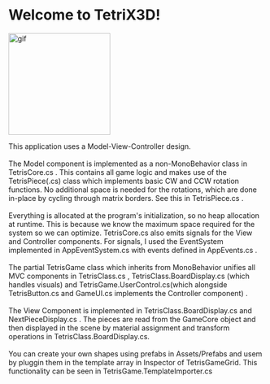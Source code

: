 # Welcome to **TetriX3D**!
<p>
<img src="https://raw.githubusercontent.com/adix64/TetriX3D/master/tetris.gif" alt="gif" width="200" />
</p>  
This application uses a Model-View-Controller design.<br/><br/>
The Model component is implemented as a non-MonoBehavior class in TetrisCore.cs . This contains all game logic and makes use of the TetrisPiece(.cs) class which implements basic CW and CCW rotation functions. No additional space is needed for the rotations, which are done in-place by cycling through matrix borders. See this in TetrisPiece.cs . <br/><br/>
Everything is allocated at the program's initialization, so no heap allocation at runtime. This is because we know the maximum space required for the system so we can optimize.
TetrisCore.cs also emits signals for the View and Controller components. For signals, I used the EventSystem implemented in AppEventSystem.cs with events defined in AppEvents.cs . 
<br/><br/>
The partial TetrisGame class which inherits from MonoBehavior unifies all MVC components in TetrisClass.cs , TetrisClass.BoardDisplay.cs (which handles visuals) and TetrisGame.UserControl.cs(which alongside TetrisButton.cs and GameUI.cs implements the Controller component) . <br/><br/>
The View Component is implemented in TetrisClass.BoardDisplay.cs and NextPieceDisplay.cs . The pieces are read from the GameCore object and then displayed in the scene by material assignment and transform operations in TetrisClass.BoardDisplay.cs.<br/><br/>
You can create your own shapes using prefabs in Assets/Prefabs and usem by pluggin them in the template array in Inspector of TetrisGameGrid.
This functionality can be seen in TetrisGame.TemplateImporter.cs
